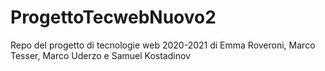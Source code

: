 # ProgettoTecwebNuovo2
Repo del progetto di tecnologie web 2020-2021 di Emma Roveroni, Marco Tesser, Marco Uderzo e Samuel Kostadinov
